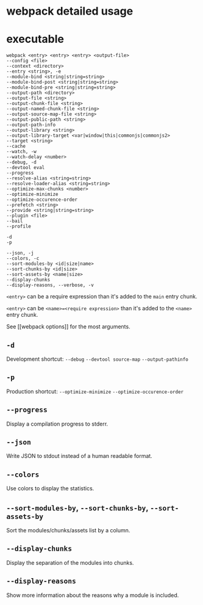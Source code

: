 # webpack detailed usage

# executable

```
webpack <entry> <entry> <entry> <output-file>
--config <file>
--context <directory>
--entry <string>, -e
--module-bind <string|string=string>
--module-bind-post <string|string=string>
--module-bind-pre <string|string=string>
--output-path <directory>
--output-file <string>
--output-chunk-file <string>
--output-named-chunk-file <string>
--output-source-map-file <string>
--output-public-path <string>
--output-path-info
--output-library <string>
--output-library-target <var|window|this|commonjs|commonjs2>
--target <string>
--cache
--watch, -w
--watch-delay <number>
--debug, -d
--devtool eval
--progress
--resolve-alias <string=string>
--resolve-loader-alias <string=string>
--optimize-max-chunks <number>
--optimize-minimize
--optimize-occurence-order
--prefetch <string>
--provide <string|string=string>
--plugin <file>
--bail
--profile

-d
-p

--json, -j
--colors, -c
--sort-modules-by <id|size|name>
--sort-chunks-by <id|size>
--sort-assets-by <name|size>
--display-chunks
--display-reasons, --verbose, -v
```

`<entry>` can be a require expression than it's added to the `main` entry chunk.

`<entry>` can be `<name>=<require expression>` than it's added to the `<name>` entry chunk.

See [[webpack options]] for the most arguments.

## `-d`

Development shortcut: `--debug` `--devtool source-map` `--output-pathinfo`

## `-p`

Production shortcut: `--optimize-minimize` `--optimize-occurence-order`

## `--progress`

Display a compilation progress to stderr.

## `--json`

Write JSON to stdout instead of a human readable format.

## `--colors`

Use colors to display the statistics.

## `--sort-modules-by`, `--sort-chunks-by`, `--sort-assets-by`

Sort the modules/chunks/assets list by a column.

## `--display-chunks`

Display the separation of the modules into chunks.

## `--display-reasons`

Show more information about the reasons why a module is included.